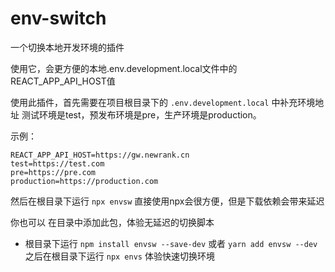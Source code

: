 # env-switch
一个切换本地开发环境的插件

使用它，会更方便的本地.env.development.local文件中的REACT_APP_API_HOST值

使用此插件，首先需要在项目根目录下的 `.env.development.local` 中补充环境地址
测试环境是test，预发布环境是pre，生产环境是production。

示例：
~~~
REACT_APP_API_HOST=https://gw.newrank.cn
test=https://test.com
pre=https://pre.com
production=https://production.com
~~~

然后在根目录下运行 `npx envsw`
直接使用npx会很方便，但是下载依赖会带来延迟

你也可以 在目录中添加此包，体验无延迟的切换脚本
* 根目录下运行 `npm install envsw --save-dev` 或者 `yarn add envsw --dev`
之后在根目录下运行 `npx envs` 体验快速切换环境

